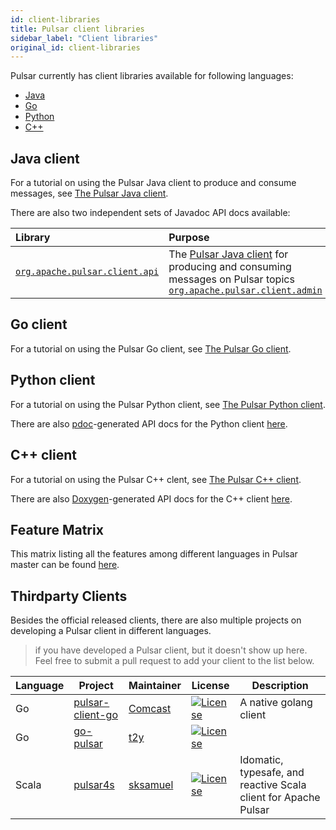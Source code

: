 ```yaml
---
id: client-libraries
title: Pulsar client libraries
sidebar_label: "Client libraries"
original_id: client-libraries
---
```


Pulsar currently has client libraries available for following languages:

* [Java](#java-client)
* [Go](#go-client)
* [Python](#python-client)
* [C++](#c-client)

## Java client

For a tutorial on using the Pulsar Java client to produce and consume messages, see [The Pulsar Java client](client-libraries-java).

There are also two independent sets of Javadoc API docs available:

Library | Purpose
:-------|:-------
[`org.apache.pulsar.client.api`](/api/client) | The [Pulsar Java client](client-libraries-java) for producing and consuming messages on Pulsar topics [`org.apache.pulsar.client.admin`](/api/admin) | The Java client for the [Pulsar admin interface](admin-api-overview)


## Go client

For a tutorial on using the Pulsar Go client, see [The Pulsar Go client](client-libraries-go).


## Python client

For a tutorial on using the Pulsar Python client, see [The Pulsar Python client](client-libraries-python).

There are also [pdoc](https://github.com/BurntSushi/pdoc)-generated API docs for the Python client [here](/api/python).

## C++ client

For a tutorial on using the Pulsar C++ clent, see [The Pulsar C++ client](client-libraries-cpp).

There are also [Doxygen](http://www.stack.nl/~dimitri/doxygen/)-generated API docs for the C++ client [here](/api/cpp).

## Feature Matrix

This matrix listing all the features among different languages in Pulsar master can be found [here](https://github.com/apache/incubator-pulsar/wiki/Client-Features-Matrix).

## Thirdparty Clients

Besides the official released clients, there are also multiple projects on developing a Pulsar client in different languages.

> if you have developed a Pulsar client, but it doesn't show up here. Feel free to submit a pull request to add your client to the list below.

| Language | Project | Maintainer | License | Description |
|----------|---------|------------|---------|-------------|
| Go | [pulsar-client-go](https://github.com/Comcast/pulsar-client-go) | [Comcast](https://github.com/Comcast) | [![License](https://img.shields.io/badge/License-Apache%202.0-blue.svg)](https://opensource.org/licenses/Apache-2.0) | A native golang client |
| Go | [go-pulsar](https://github.com/t2y/go-pulsar) | [t2y](https://github.com/t2y) | [![License](https://img.shields.io/badge/License-Apache%202.0-blue.svg)](https://opensource.org/licenses/Apache-2.0) | |
| Scala | [pulsar4s](https://github.com/sksamuel/pulsar4s) | [sksamuel](https://github.com/sksamuel) | [![License](https://img.shields.io/badge/License-Apache%202.0-blue.svg)](https://opensource.org/licenses/Apache-2.0) | Idomatic, typesafe, and reactive Scala client for Apache Pulsar |
